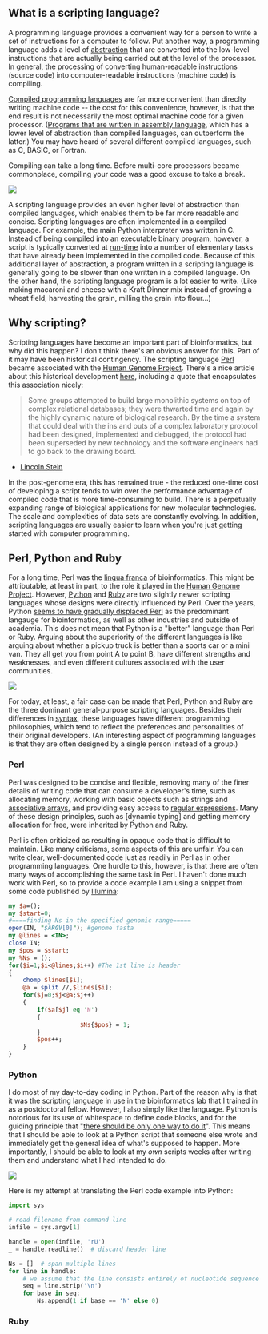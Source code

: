 ## What is a scripting language?

A programming language provides a convenient way for a person to write a set of instructions for a computer to follow.  Put another way, a programming language adds a level of [abstraction](http://stackoverflow.com/questions/21220155/what-does-abstraction-mean-in-programming) that are converted into the low-level instructions that are actually being carried out at the level of the processor.  In general, the processing of converting human-readable instructions (source code) into computer-readable instructions (machine code) is compiling.  

[Compiled programming languages](https://en.wikipedia.org/wiki/Compiled_language) are far more convenient than direclty writing machine code -- the cost for this convenience, however, is that the end result is not necessarily the most optimal machine code for a given processor.  ([Programs that are written in assembly language](https://en.wikipedia.org/wiki/RollerCoaster_Tycoon_(video_game)#Development), which has a lower level of abstraction than compiled languages, can outperform the latter.)  You may have heard of several different compiled languages, such as C, BASIC, or Fortran.

Compiling can take a long time.  Before multi-core processors became commonplace, compiling your code was a good excuse to take a break.

![](https://imgs.xkcd.com/comics/compiling.png)

A scripting language provides an even higher level of abstraction than compiled languages, which enables them to be far more readable and concise.  Scripting languages are often implemented in a compiled language.  For example, the main Python interpreter was written in C.  Instead of being compiled into an executable binary program, however, a script is typically converted at [run-time](https://en.wikipedia.org/wiki/Run_time_(program_lifecycle_phase)) into a number of elementary tasks that have already been implemented in the compiled code.  Because of this additional layer of abstraction, a program written in a scripting language is generally going to be slower than one written in a compiled language.  On the other hand, the scripting language program is a lot easier to write.  (Like making macaroni and cheese with a Kraft Dinner mix instead of growing a wheat field, harvesting the grain, milling the grain into flour...)


## Why scripting?
Scripting languages have become an important part of bioinformatics, but why did this happen?  I don't think there's an obvious answer for this.  Part of it may have been historical contingency.  The scripting language [Perl](https://en.wikipedia.org/wiki/Perl) became associated with the [Human Genome Project](https://en.wikipedia.org/wiki/Human_Genome_Project).  There's a nice article about this historical development [here](https://web.stanford.edu/class/gene211/handouts/How_Perl_HGP.html), including a quote that encapsulates this association nicely:

>Some groups attempted to build large monolithic systems on top of complex relational databases; they were thwarted time and again by the highly dynamic nature of biological research. By the time a system that could deal with the ins and outs of a complex laboratory protocol had been designed, implemented and debugged, the protocol had been superseded by new technology and the software engineers had to go back to the drawing board.
- [Lincoln Stein](https://en.wikipedia.org/wiki/Lincoln_Stein)

In the post-genome era, this has remained true - the reduced one-time cost of developing a script tends to win over the performance advantage of compiled code that is more time-consuming to build.  There is a perpetually expanding range of biological applications for new molecular technologies.  The scale and complexities of data sets are constantly evolving.  In addition, scripting languages are usually easier to learn when you're just getting started with computer programming.  


## Perl, Python and Ruby

For a long time, Perl was the [lingua franca](https://en.wikipedia.org/wiki/Lingua_franca) of bioinformatics.  This might be attributable, at least in part, to the role it played in the [Human Genome Project](https://web.stanford.edu/class/gene211/handouts/How_Perl_HGP.html).  However, [Python](https://en.wikipedia.org/wiki/Python_(programming_language)) and [Ruby](https://en.wikipedia.org/wiki/Ruby_(programming_language)) are two slightly newer scripting languages whose designs were directly influenced by Perl.  Over the years, Python [seems to have gradually displaced Perl](https://trends.google.ca/trends/explore?cat=174&date=all&q=%2Fm%2F05zrn,%2Fm%2F06ff5,Python) as the predominant langauge for bioinformatics, as well as other industries and outside of academia.  This does not mean that Python is a "better" language than Perl or Ruby.  Arguing about the superiority of the different languages is like arguing about whether a pickup truck is better than a sports car or a mini van.  They all get you from point A to point B, have different strengths and weaknesses, and even different cultures associated with the user communities.

![](https://imgs.xkcd.com/comics/11th_grade.png)

For today, at least, a fair case can be made that Perl, Python and Ruby are the three dominant general-purpose scripting languages.  Besides their differences in [syntax](https://en.wikipedia.org/wiki/Syntax_(programming_languages)), these languages have different programming philosophies, which tend to reflect the preferences and personalities of their original developers.  (An interesting aspect of programming languages is that they are often designed by a single person instead of a group.)  


### Perl

Perl was designed to be concise and flexible, removing many of the finer details of writing code that can consume a developer's time, such as allocating memory, working with basic objects such as strings and [associative arrays](https://en.wikipedia.org/wiki/Associative_array), and providing easy access to [regular expressions](https://en.wikipedia.org/wiki/Regular_expression).  Many of these design principles, such as [dynamic typing] and getting memory allocation for free, were inherited by Python and Ruby.  

Perl is often criticized as resulting in opaque code that is difficult to maintain.  Like many criticisms, some aspects of this are unfair.  You can write clear, well-documented code just as readily in Perl as in other programming languages.  One hurdle to this, however, is that there are often many ways of accomplishing the same task in Perl.  I haven't done much work with Perl, so to provide a code example I am using a snippet from some code published by [Illumina](https://www.illumina.com/science/education/truseq/scripts.html):

```perl
my $a=();
my $start=0;
#====finding Ns in the specified genomic range=====
open(IN, "$ARGV[0]"); #genome fasta
my @lines = <IN>;
close IN;
my $pos = $start;
my %Ns = ();
for($i=1;$i<@lines;$i++) #The 1st line is header
{
	chomp $lines[$i];
    @a = split //,$lines[$i];
	for($j=0;$j<@a;$j++)
	{
		if($a[$j] eq 'N')
		{
					$Ns{$pos} = 1;
		}
		$pos++;
	}
}
```


### Python

I do most of my day-to-day coding in Python.  Part of the reason why is that it was the scripting language in use in the bioinformatics lab that I trained in as a postdoctoral fellow.  However, I also simply like the language.  Python is notorious for its use of whitespace to define code blocks, and for the guiding principle that "[there should be only one way to do it](https://www.python.org/dev/peps/pep-0020/)".  This means that I should be able to look at a Python script that someone else wrote and immediately get the general idea of what's supposed to happen.  More importantly, I should be able to look at my *own* scripts weeks after writing them and understand what I had intended to do.  

![](https://imgs.xkcd.com/comics/python.png)

Here is my attempt at translating the Perl code example into Python:
```python
import sys

# read filename from command line
infile = sys.argv[1]

handle = open(infile, 'rU')
_ = handle.readline()  # discard header line

Ns = []  # span multiple lines
for line in handle:
    # we assume that the line consists entirely of nucleotide sequence
    seq = line.strip('\n')
    for base in seq:
        Ns.append(1 if base == 'N' else 0)
```


### Ruby
